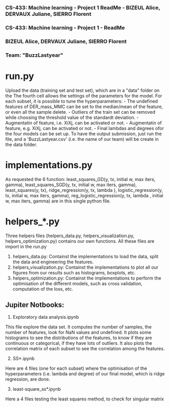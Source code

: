 ### CS-433: Machine learning - Project 1 ReadMe - BIZEUL Alice, DERVAUX Juliane, SIERRO Florent
### CS-433: Machine learning - Project 1 - ReadMe
### BIZEUL Alice, DERVAUX Juliane, SIERRO Florent
### Team: "BuzzLastyear" 


# run.py

Upload the data (training set and test set), which are in a "data" folder on the
The fourth cell allows the settings of the parameters for the model. For each subset, it is possible to tune the hyperparameters:
	- The undefined features of DER_mass_MMC can be set to the median/mean of the feature, or even all the sample delete. 
	- Outliers of the train set can be removed while choosing the threshold value of the standardt deviation.
	- Augmentatin of feature, i.e. XiXj, can be activated or not.
	- Augmentatin of feature, e.g. XiXj, can be activated or not.
	- Final lambdas and degrees ofor the four models can be set up.
To have the output submission, just run the file, and a 'BuzzLastyear.csv' (i.e. the name of our team) will be create in the data folder.


# implementations.py

As requested the 6 function: 
	least_squares_GD(y, tx, initial w, max iters, gamma), least_squares_SGD(y, tx, initial w, max iters, gamma), least_squares(y, tx), ridge_regression(y, tx, lambda ), logistic_regression(y, tx, initial w, max iters, gamma), reg_logistic_regression(y, tx, lambda , initial w, max iters, gamma)
are in this single python file.


# helpers_*.py

Three helpers files (helpers_data.py, helpers_visualization.py, helpers_optimization.py) contains our own functions. All these files are import in the run.py
1. helpers_data.py:		Containst the implementations to load the data, split the data and engineering the features.
2. helpers_visualization.py: 	Containst the implementations to plot all our figures from our results such as histograms, boxplots, etc. 
3. helpers_optimization.py:	Containst the implementations to perform the optimisation of the different models, such as cross validation, computation of the loss, etc. 


## Jupiter Notbooks:

1. Exploratory data analysis.ipynb

This file explore the data set. It computes the number of samples, the number of features, look for NaN values and undefined. 
It plots some histograms to see the distributions of the features, to know if they are continuous or categorical, if they have lots of outliers.
It also plots the correlation matrix of each subset to see the correlation among the features.

2. SS*.ipynb

Here are 4 files (one for each subset) where the optimisation of the hyperparameters (i.e. lambda and degree) of our final model, which is ridge regression, are done.


3. least-square_ss*.ipynb

Here a 4 files testing the least squares method, to check for singular matrix